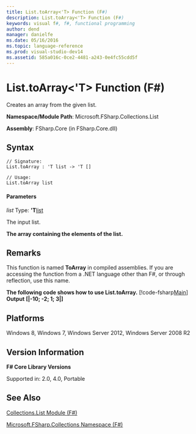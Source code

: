 ```yaml
---
title: List.toArray<'T> Function (F#)
description: List.toArray<'T> Function (F#)
keywords: visual f#, f#, functional programming
author: dend
manager: danielfe
ms.date: 05/16/2016
ms.topic: language-reference
ms.prod: visual-studio-dev14
ms.assetid: 585a016c-0ce2-4481-a243-0e4fc55cdd5f 
---
```


# List.toArray<'T> Function (F#)

Creates an array from the given list.

**Namespace/Module Path**: Microsoft.FSharp.Collections.List

**Assembly**: FSharp.Core (in FSharp.Core.dll)


## Syntax

```
// Signature:
List.toArray : 'T list -> 'T []

// Usage:
List.toArray list
```

#### Parameters
*list*
Type: **'T**[list](https://msdn.microsoft.com/library/c627b668-477b-4409-91ed-06d7f1b3e4a7)


The input list.



**The array containing the elements of the list.**
## Remarks
This function is named **ToArray** in compiled assemblies. If you are accessing the function from a .NET language other than F#, or through reflection, use this name.

**The following code shows how to use List.toArray.**
[!code-fsharp[Main](snippets/fslists/snippet64.fs)]
**Output**
**[|-10; -2; 1; 3|]**
## Platforms
Windows 8, Windows 7, Windows Server 2012, Windows Server 2008 R2


## Version Information
**F# Core Library Versions**

Supported in: 2.0, 4.0, Portable




## See Also
[Collections.List Module &#40;F&#35;&#41;](Collections.List-Module-%5BFSharp%5D.md)

[Microsoft.FSharp.Collections Namespace &#40;F&#35;&#41;](Microsoft.FSharp.Collections-Namespace-%5BFSharp%5D.md)

